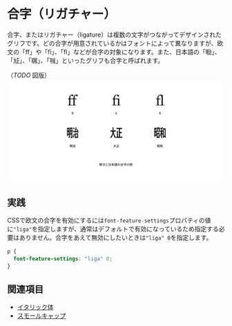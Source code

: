 # 合字（リガチャー）

合字、またはリガチャー（ligature）は複数の文字がつながってデザインされたグリフです。どの合字が用意されているかはフォントによって異なりますが、欧文の「ff」や「fi」、「fl」などが合字の対象になります。また、日本語の「㍾」、「㍽」、「㍼」、「㍻」といったグリフも合字と呼ばれます。

（*TODO* 図版）
![欧文と日本語の合字の例](../images/ligature.png)

## 実践

CSSで欧文の合字を有効にするには`font-feature-settings`プロパティの値に`"liga"`を指定しますが、通常はデフォルトで有効になっているため指定する必要はありません。合字をあえて無効にしたいときは`"liga" 0`を指定します。

```css
p {
  font-feature-settings: "liga" 0;
}
```

## 関連項目

- [イタリック体](./italic.md)
- [スモールキャップ](./small-caps.md)
